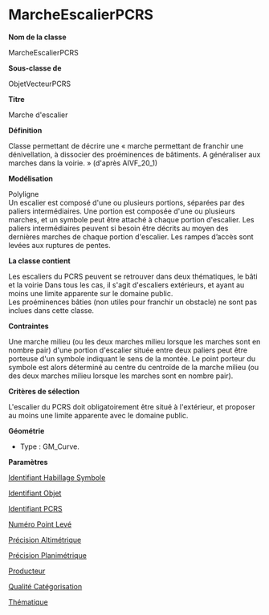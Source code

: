 # MarcheEscalierPCRS #



**Nom de la classe**

MarcheEscalierPCRS

**Sous-classe de**

ObjetVecteurPCRS

**Titre**

Marche d'escalier

**Définition**

Classe permettant de décrire une « marche permettant de franchir une dénivellation, à dissocier des proéminences de bâtiments. A généraliser aux marches dans la voirie. » (d'après AIVF_20_1)

**Modélisation**

Polyligne <br>
Un escalier est composé d'une ou plusieurs portions, séparées par des paliers intermédiaires. Une portion est composée d'une ou plusieurs marches, et un symbole peut être attaché à chaque portion d'escalier. Les paliers intermédiaires peuvent si besoin être décrits au moyen des dernières marches de chaque portion d'escalier.
Les rampes d’accès sont levées aux ruptures de pentes.  

**La classe contient**

Les escaliers du PCRS peuvent se retrouver dans deux thématiques, le bâti et la voirie Dans tous les cas, il s'agit d'escaliers extérieurs, et ayant au moins une limite apparente sur le domaine public.   
Les proéminences bâties (non utiles pour franchir un obstacle) ne sont pas inclues dans cette classe.

**Contraintes**

Une marche milieu (ou les deux marches milieu lorsque les marches sont en nombre pair) d'une portion d'escalier située entre deux paliers peut être porteuse d'un symbole indiquant le sens de la montée. Le point porteur du symbole est alors déterminé au centre du centroïde de la marche milieu (ou des deux marches milieu lorsque les marches sont en nombre pair).

**Critères de sélection**

L'escalier du PCRS doit obligatoirement être situé à l'extérieur, et proposer au moins une limite apparente avec le domaine public.

**Géométrie**

- Type : GM_Curve.

**Paramètres**

[Identifiant Habillage Symbole](http://doc-pcrs.readthedocs.io/fr/latest/Projet_FME/PCRS_Parametres.html#identifiant-habillage-symbole)

[Identifiant Objet](http://doc-pcrs.readthedocs.io/fr/latest/Projet_FME/PCRS_Parametres.html#identifiant-objet)

[Identifiant PCRS](http://doc-pcrs.readthedocs.io/fr/latest/Projet_FME/PCRS_Parametres.html#identifiant-pcrs)

[Numéro Point Levé](http://doc-pcrs.readthedocs.io/fr/latest/Projet_FME/PCRS_Parametres.html#numero-point-leve)

[Précision Altimétrique](http://doc-pcrs.readthedocs.io/fr/latest/Projet_FME/PCRS_Parametres.html#precision-altimetrique)

[Précision Planimétrique](http://doc-pcrs.readthedocs.io/fr/latest/Projet_FME/PCRS_Parametres.html#precision-planimetrique)

[Producteur](http://doc-pcrs.readthedocs.io/fr/latest/Projet_FME/PCRS_Parametres.html#producteur)

[Qualité Catégorisation](http://doc-pcrs.readthedocs.io/fr/latest/Projet_FME/PCRS_Parametres.html#qualite-categorisation)

[Thématique](http://doc-pcrs.readthedocs.io/fr/latest/Projet_FME/PCRS_Parametres.html#thematique)
